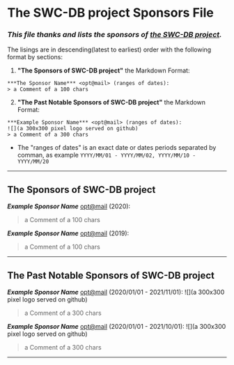 # The SWC-DB project Sponsors File



### ***This file thanks and lists the sponsors of [the SWC-DB project](https://github.com/kashirin-alex/swc-db).***



The lisings are in descending(latest to earliest) order with the following format by sections:
1. **"The Sponsors of SWC-DB project"** the Markdown Format:
```
***The Sponsor Name*** <opt@mail> (ranges of dates):
> a Comment of a 100 chars
```
2. **"The Past Notable Sponsors of SWC-DB project"** the Markdown Format:
```
***Example Sponsor Name*** <opt@mail> (ranges of dates):
![](a 300x300 pixel logo served on github)
> a Comment of a 300 chars
```

* The "ranges of dates" is an exact date or dates periods separated by comman, as example `YYYY/MM/01 - YYYY/MM/02, YYYY/MM/10 - YYYY/MM/20`



---



## The Sponsors of SWC-DB project

***Example Sponsor Name*** <opt@mail> (2020):
> a Comment of a 100 chars

***Example Sponsor Name*** <opt@mail> (2019):
> a Comment of a 100 chars



---



## The Past Notable Sponsors of SWC-DB project

***Example Sponsor Name*** <opt@mail> (2020/01/01 - 2021/11/01):
![](a 300x300 pixel logo served on github)
> a Comment of a 300 chars

***Example Sponsor Name*** <opt@mail> (2020/01/01 - 2021/10/01):
![](a 300x300 pixel logo served on github)
> a Comment of a 300 chars



---

